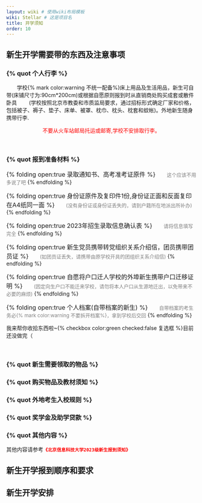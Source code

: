```yaml
---
layout: wiki # 使用wiki布局模板
wiki: Stellar # 这是项目名
title: 开学须知
order: 10
---
```


## 新生开学需要带的东西及注意事项

###

### {% quot 个人行李 %}

&emsp;&emsp;学校{% mark color:warning 不统一配备%}床上用品及生活用品，新生可自带(床铺尺寸为:90cm*200cm)或根据自愿原则报到时从直销商处购买成套或散件卧具
&emsp;&emsp;(学校按照北京市教委和市质监局要求，通过招标形式确定厂家和价格，包括被子、褥子、垫子、床单、被罩、枕巾、枕头、枕套和蚊帐)。外地新生随身携带行李.
<div class="tag-plugin note" color="red">
    <div class="body">
        <p style="text-align:center;color: red;">不要从火车站邮局托运或邮寄,学校不安排取行李。</p>
    </div>
</div>


</br>

### {% quot 报到准备材料 %}

<font size=3>{% folding open:true 录取通知书、高考准考证原件 %}</font>
<font size=2 color=gray>&emsp;&emsp;这个应该不用多说了吧</font>
{% endfolding %}

<font size=3>{% folding open:true 身份证原件及复印件1份,身份证正面和反面复印在A4纸同一面 %}</font>
<font size=2 color=gray>&emsp;&emsp;(没有身份证或身份证丢失的，请到户籍所在地派出所补办)</font>
{% endfolding %}

<font size=3>{% folding open:true 2023年招生录取信息确认表 %}</font>
<font size=2 color=gray>&emsp;&emsp;请将信息填写完全</font>
{% endfolding %}

<font size=3>{% folding open:true 新生党员携带转党组织关系介绍信，团员携带团员证 %}</font>
<font size=2 color=gray>&emsp;&emsp;(如团员证丢失，请携带由原学校开具的团组织关系介绍信)</font>
{% endfolding %}

<font size=3>{% folding open:true 自愿将户口迁人学校的外埠新生携带户口迁移证明 %}</font>
<font size=2 color=gray>&emsp;&emsp;(因定向生户口不能迁来学校，请勿将本人户口从生源地迁出，以免带来不必要的麻烦)</font>
{% endfolding %}

<font size=3>{% folding open:true 个人档案(自带档案的新生) %}</font>
<font size=2 color=gray>&emsp;&emsp;自带档案的考生务必{% mark color:warning 不要拆开档案%}，拿到学校后交回</font>
{% endfolding %}

<div class="tag-plugin note" color="light">
    <div class="body">
        <p>我来帮你收拾东西啦~{% checkbox color:green checked:false 复选框 %}目前还没做完（</p>
    </div>
</div>



</br>

### {% quot 新生需要领取的物品 %}


### {% quot 购买物品及教材须知 %}
### {% quot 外地考生入校规则 %}
### {% quot 奖学金及助学贷款 %}
### {% quot 其他内容 %}
<div class="tag-plugin note" color="cyan">
    <div class="title">其他内容请参考<font color=red><b><code>《北京信息科技大学2023级新生报到须知》</code></b></p>
        </font>
    </div>
</div>

###

## 新生开学报到顺序和要求

## 新生开学安排